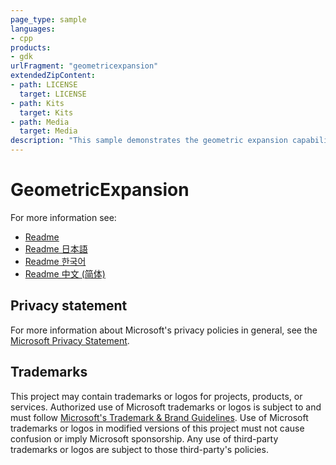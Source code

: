 ```yaml
---
page_type: sample
languages:
- cpp
products:
- gdk
urlFragment: "geometricexpansion"
extendedZipContent:
- path: LICENSE
  target: LICENSE
- path: Kits
  target: Kits
- path: Media
  target: Media
description: "This sample demonstrates the geometric expansion capabilities of mesh shaders for Xbox Series X|S and PC."
---
```


# GeometricExpansion

For more information see: 
- [Readme](https://github.com/microsoft/Xbox-GDK-Samples/blob/main/Samples/Graphics/GeometricExpansion/readme_en-us.md)
- [Readme 日本語](https://github.com/microsoft/Xbox-GDK-Samples/blob/main/Samples/Graphics/GeometricExpansion/readme_ja-jp.md)
- [Readme 한국어](https://github.com/microsoft/Xbox-GDK-Samples/blob/main/Samples/Graphics/GeometricExpansion/readme_ko-kr.md)
- [Readme 中文 (简体)](https://github.com/microsoft/Xbox-GDK-Samples/blob/main/Samples/Graphics/GeometricExpansion/readme_zh-cn.md)

## Privacy statement

For more information about Microsoft's privacy policies in general, see the [Microsoft Privacy Statement](https://privacy.microsoft.com/privacystatement/).

## Trademarks

This project may contain trademarks or logos for projects, products, or services. Authorized use of Microsoft trademarks or logos is subject to and must follow [Microsoft's Trademark & Brand Guidelines](https://www.microsoft.com/en-us/legal/intellectualproperty/trademarks/usage/general). Use of Microsoft trademarks or logos in modified versions of this project must not cause confusion or imply Microsoft sponsorship. Any use of third-party trademarks or logos are subject to those third-party's policies.
